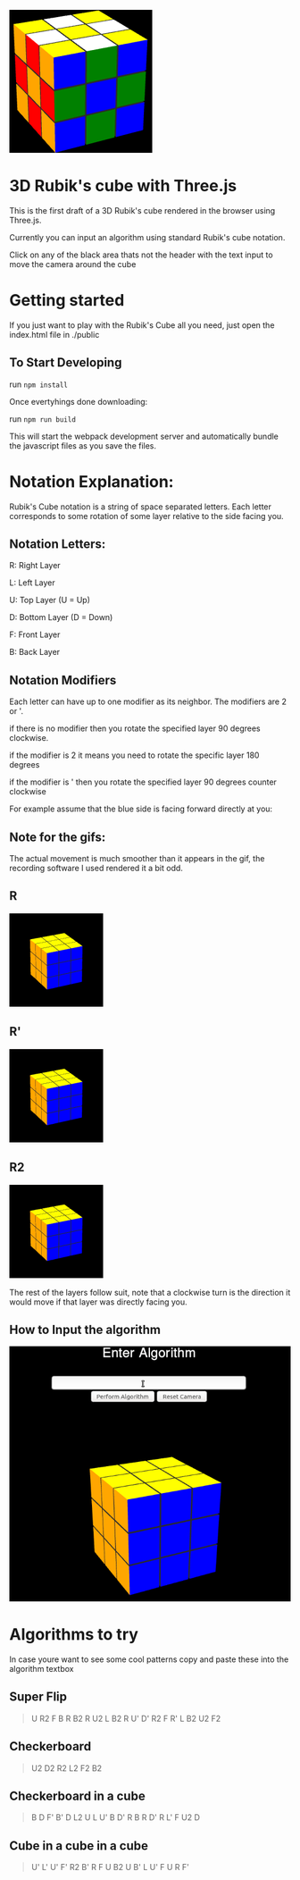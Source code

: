 ![Rubik's Cube](./assets/RubiksHeaderLogo.png)
# 3D Rubik's cube with Three.js

This is the first draft of a 3D Rubik's cube rendered in the browser using Three.js.

Currently you can input an algorithm using standard Rubik's cube notation.

Click on any of the black area thats not the header with the text input to move the camera around the cube

# Getting started

If you just want to play with the Rubik's Cube all you need, just open the index.html file in ./public

## To Start Developing

run `npm install`

Once evertyhings done downloading:

run `npm run build`

This will start the webpack development server and automatically bundle the javascript files as you save the files.

# Notation Explanation:

Rubik's Cube notation is a string of space separated letters. Each letter corresponds to some rotation of some layer relative to the side facing you.

## Notation Letters:

R: Right Layer

L: Left Layer

U: Top Layer (U = Up)

D: Bottom Layer (D = Down)

F: Front Layer

B: Back Layer

## Notation Modifiers

Each letter can have up to one modifier as its neighbor. The modifiers are 2 or '.

if there is no modifier then you rotate the specified layer 90 degrees clockwise.

if the modifier is 2 it means you need to rotate the specific layer 180 degrees

if the modifier is ' then you rotate the specified layer 90 degrees counter clockwise

For example assume that the blue side is facing forward directly at you:

## Note for the gifs:
The actual movement is much smoother than it appears in the gif, the recording software I used rendered it a bit odd.

## R
![GIF](./assets/RMove.gif)

## R'
![GIF](./assets/RPMove.gif)

## R2
![GIF](./assets/R2Move.gif)

The rest of the layers follow suit, note that a clockwise turn is the direction it would move if that layer was directly facing you.

## How to Input the algorithm

![GIF](./assets/AlgoInput.gif)

# Algorithms to try

In case youre want to see some cool patterns copy and paste these into the algorithm textbox


## Super Flip
>U R2 F B R B2 R U2 L B2 R U' D' R2 F R' L B2 U2 F2

## Checkerboard
>U2 D2 R2 L2 F2 B2

## Checkerboard in a cube
>B D F' B' D L2 U L U' B D' R B R D' R L' F U2 D

## Cube in a cube in a cube
>U' L' U' F' R2 B' R F U B2 U B' L U' F U R F'